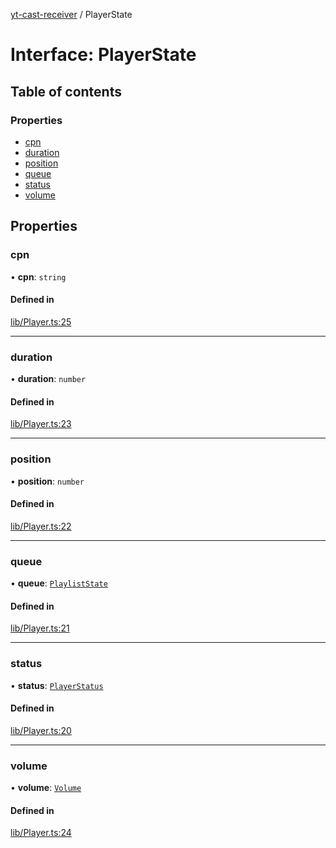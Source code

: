 [yt-cast-receiver](../README.md) / PlayerState

# Interface: PlayerState

## Table of contents

### Properties

- [cpn](PlayerState.md#cpn)
- [duration](PlayerState.md#duration)
- [position](PlayerState.md#position)
- [queue](PlayerState.md#queue)
- [status](PlayerState.md#status)
- [volume](PlayerState.md#volume)

## Properties

### cpn

• **cpn**: `string`

#### Defined in

[lib/Player.ts:25](https://github.com/patrickkfkan/yt-cast-receiver/blob/7694e32/src/lib/Player.ts#L25)

___

### duration

• **duration**: `number`

#### Defined in

[lib/Player.ts:23](https://github.com/patrickkfkan/yt-cast-receiver/blob/7694e32/src/lib/Player.ts#L23)

___

### position

• **position**: `number`

#### Defined in

[lib/Player.ts:22](https://github.com/patrickkfkan/yt-cast-receiver/blob/7694e32/src/lib/Player.ts#L22)

___

### queue

• **queue**: [`PlaylistState`](PlaylistState.md)

#### Defined in

[lib/Player.ts:21](https://github.com/patrickkfkan/yt-cast-receiver/blob/7694e32/src/lib/Player.ts#L21)

___

### status

• **status**: [`PlayerStatus`](../README.md#playerstatus)

#### Defined in

[lib/Player.ts:20](https://github.com/patrickkfkan/yt-cast-receiver/blob/7694e32/src/lib/Player.ts#L20)

___

### volume

• **volume**: [`Volume`](Volume.md)

#### Defined in

[lib/Player.ts:24](https://github.com/patrickkfkan/yt-cast-receiver/blob/7694e32/src/lib/Player.ts#L24)
